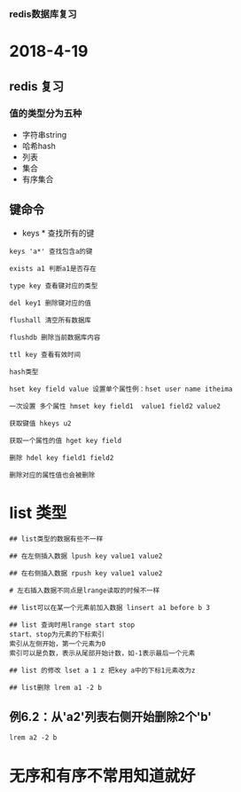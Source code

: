 ### redis数据库复习

# 2018-4-19

## redis 复习

### 值的类型分为五种

- 字符串string
- 哈希hash
- 列表
- 集合
- 有序集合

## 键命令

- keys * 查找所有的键

```
keys 'a*' 查找包含a的键

exists a1 判断a1是否存在

type key 查看键对应的类型

del key1 删除键对应的值

flushall 清空所有数据库

flushdb 删除当前数据库内容

ttl key 查看有效时间

hash类型

hset key field value 设置单个属性例：hset user name itheima

一次设置 多个属性 hmset key field1  value1 field2 value2

获取键值 hkeys u2

获取一个属性的值 hget key field

删除 hdel key field1 field2

删除对应的属性值也会被删除
```



# list 类型

```
## list类型的数据有些不一样

## 在左侧插入数据 lpush key value1 value2

## 在右侧插入数据 rpush key value1 value2

# 左右插入数据不同点是lrange读取的时候不一样

## list可以在某一个元素前加入数据 linsert a1 before b 3

## list 查询时用lrange start stop
start、stop为元素的下标索引
索引从左侧开始，第一个元素为0
索引可以是负数，表示从尾部开始计数，如-1表示最后一个元素

## list 的修改 lset a 1 z 把key a中的下标1元素改为z

## list删除 lrem a1 -2 b
```

## 例6.2：从'a2'列表右侧开始删除2个'b'

```
lrem a2 -2 b
```

# 无序和有序不常用知道就好